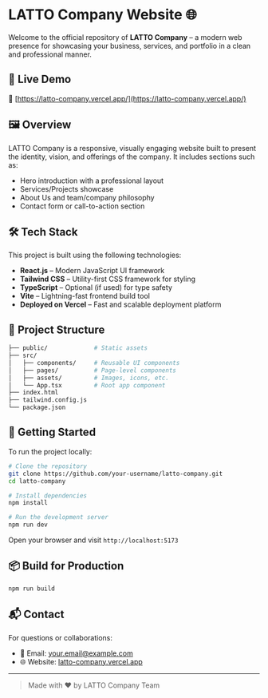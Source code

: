 # LATTO Company Website 🌐

Welcome to the official repository of **LATTO Company** – a modern web presence for showcasing your business, services, and portfolio in a clean and professional manner.

## 🌟 Live Demo

🔗 [https://latto-company.vercel.app/](https://latto-company.vercel.app/)

## 🖼️ Overview

LATTO Company is a responsive, visually engaging website built to present the identity, vision, and offerings of the company. It includes sections such as:

- Hero introduction with a professional layout
- Services/Projects showcase
- About Us and team/company philosophy
- Contact form or call-to-action section

## 🛠️ Tech Stack

This project is built using the following technologies:

- **React.js** – Modern JavaScript UI framework
- **Tailwind CSS** – Utility-first CSS framework for styling
- **TypeScript** – Optional (if used) for type safety
- **Vite** – Lightning-fast frontend build tool
- **Deployed on Vercel** – Fast and scalable deployment platform

## 📁 Project Structure

```bash
├── public/             # Static assets
├── src/
│   ├── components/     # Reusable UI components
│   ├── pages/          # Page-level components
│   ├── assets/         # Images, icons, etc.
│   └── App.tsx         # Root app component
├── index.html
├── tailwind.config.js
└── package.json
````

## 🚀 Getting Started

To run the project locally:

```bash
# Clone the repository
git clone https://github.com/your-username/latto-company.git
cd latto-company

# Install dependencies
npm install

# Run the development server
npm run dev
```

Open your browser and visit `http://localhost:5173`

## 📦 Build for Production

```bash
npm run build
```

## 📬 Contact

For questions or collaborations:

* 📧 Email: [your.email@example.com](mailto:your.email@example.com)
* 🌐 Website: [latto-company.vercel.app](https://latto-company.vercel.app/)

---

> Made with ❤️ by LATTO Company Team


